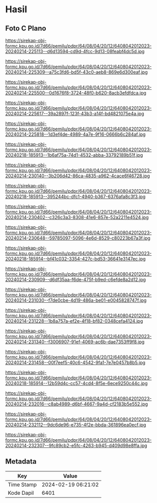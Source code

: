 # Hasil

## Foto C Plano

https://sirekap-obj-formc.kpu.go.id/7d66/pemilu/pdpr/64/08/04/20/12/6408042012023-20240214-225113--d6d13594-cd9d-4fcc-9d13-08feabf4dc5d.jpg

https://sirekap-obj-formc.kpu.go.id/7d66/pemilu/pdpr/64/08/04/20/12/6408042012023-20240214-225309--a75c3fd6-bd5f-43c0-aeb8-869e6d300eaf.jpg

https://sirekap-obj-formc.kpu.go.id/7d66/pemilu/pdpr/64/08/04/20/12/6408042012023-20240214-225500--0d1676f8-3724-48f0-b620-8acb3efdfdca.jpg

https://sirekap-obj-formc.kpu.go.id/7d66/pemilu/pdpr/64/08/04/20/12/6408042012023-20240214-225617--39a2897f-123f-43b3-a14f-bd4821075e4a.jpg

https://sirekap-obj-formc.kpu.go.id/7d66/pemilu/pdpr/64/08/04/20/12/6408042012023-20240214-225818--1d3ef4de-4989-4a7e-9f16-0666b6c284af.jpg

https://sirekap-obj-formc.kpu.go.id/7d66/pemilu/pdpr/64/08/04/20/12/6408042012023-20240218-185913--1b6af75a-74d1-4532-abba-33792189b51f.jpg

https://sirekap-obj-formc.kpu.go.id/7d66/pemilu/pdpr/64/08/04/20/12/6408042012023-20240214-230140--3b206d42-86ca-4835-a962-4cace6f46728.jpg

https://sirekap-obj-formc.kpu.go.id/7d66/pemilu/pdpr/64/08/04/20/12/6408042012023-20240218-185913--395244bc-dfc1-4940-b367-6376afa8c3f3.jpg

https://sirekap-obj-formc.kpu.go.id/7d66/pemilu/pdpr/64/08/04/20/12/6408042012023-20240214-230402--c326c3a3-8308-41e6-857e-52a2211e4524.jpg

https://sirekap-obj-formc.kpu.go.id/7d66/pemilu/pdpr/64/08/04/20/12/6408042012023-20240214-230648--59785097-5096-4e6d-8529-c80223b67a3f.jpg

https://sirekap-obj-formc.kpu.go.id/7d66/pemilu/pdpr/64/08/04/20/12/6408042012023-20240218-185914--bf41c032-3354-427c-bd53-36641e3147ec.jpg

https://sirekap-obj-formc.kpu.go.id/7d66/pemilu/pdpr/64/08/04/20/12/6408042012023-20240214-230909--d6df35aa-f6de-475f-b9ed-c6efde8a2d12.jpg

https://sirekap-obj-formc.kpu.go.id/7d66/pemilu/pdpr/64/08/04/20/12/6408042012023-20240214-231030--f7de0cbe-4d19-486a-be01-e0045828747f.jpg

https://sirekap-obj-formc.kpu.go.id/7d66/pemilu/pdpr/64/08/04/20/12/6408042012023-20240214-231228--1b8a757a-ef2e-4f18-bf82-0348cefa4124.jpg

https://sirekap-obj-formc.kpu.go.id/7d66/pemilu/pdpr/64/08/04/20/12/6408042012023-20240214-231340--f3006907-91ef-4069-ac6b-dae7353ff9f8.jpg

https://sirekap-obj-formc.kpu.go.id/7d66/pemilu/pdpr/64/08/04/20/12/6408042012023-20240214-231458--00f7eef5-40c6-4542-9fa1-7e7e0457b8b5.jpg

https://sirekap-obj-formc.kpu.go.id/7d66/pemilu/pdpr/64/08/04/20/12/6408042012023-20240218-185914--12b59d4c-cc57-4cd4-8f5e-6ece9250c44c.jpg

https://sirekap-obj-formc.kpu.go.id/7d66/pemilu/pdpr/64/08/04/20/12/6408042012023-20240214-232016--c8ab4989-d6bf-4667-9a4d-cf2183b5e552.jpg

https://sirekap-obj-formc.kpu.go.id/7d66/pemilu/pdpr/64/08/04/20/12/6408042012023-20240214-232112--9dc6de96-e735-4f2e-bbda-361896ea0ecf.jpg

https://sirekap-obj-formc.kpu.go.id/7d66/pemilu/pdpr/64/08/04/20/12/6408042012023-20240214-232307--9fc89cb2-e5fc-4263-b945-d409d98e8ffa.jpg


## Metadata

| Key        | Value               |
| ---------- | ------------------- |
| Time Stamp | 2024-02-19 06:21:02 |
| Kode Dapil | 6401                |



